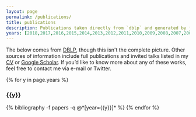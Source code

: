 ```yaml
---
layout: page
permalink: /publications/
title: publications
description: Publications taken directly from `dblp` and generated by jekyll-scholar
years: [2018,2017,2016,2015,2014,2013,2012,2011,2010,2009,2008,2007,2006]
---
```


The below comes from [DBLP](https://dblp.uni-trier.de/pers/hd/n/Ni:Karl_S=), though this isn't the complete picture. Other sources of information include full publications and invited talks listed in my [CV](https://drive.google.com/file/d/179XSwtypovuyBgQku04Yjk7Mnmlx3TU6/view?usp=sharing) or [Google Scholar](https://scholar.google.com/citations?user=T1w7OIQAAAAJ&hl=en&oi=ao). If you’d like to know more about any of these works, feel free to contact me via e-mail or Twitter.

{% for y in page.years %}
  <h3 class="year">{{y}}</h3>
  {% bibliography -f papers -q @*[year={{y}}]* %}
{% endfor %}
